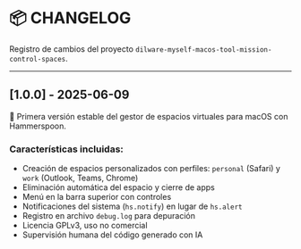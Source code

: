 # 📦 CHANGELOG

Registro de cambios del proyecto `dilware-myself-macos-tool-mission-control-spaces`.

---

## [1.0.0] - 2025-06-09

🎉 Primera versión estable del gestor de espacios virtuales para macOS con Hammerspoon.

### Características incluidas:

- Creación de espacios personalizados con perfiles: `personal` (Safari) y `work` (Outlook, Teams, Chrome)
- Eliminación automática del espacio y cierre de apps
- Menú en la barra superior con controles
- Notificaciones del sistema (`hs.notify`) en lugar de `hs.alert`
- Registro en archivo `debug.log` para depuración
- Licencia GPLv3, uso no comercial
- Supervisión humana del código generado con IA
